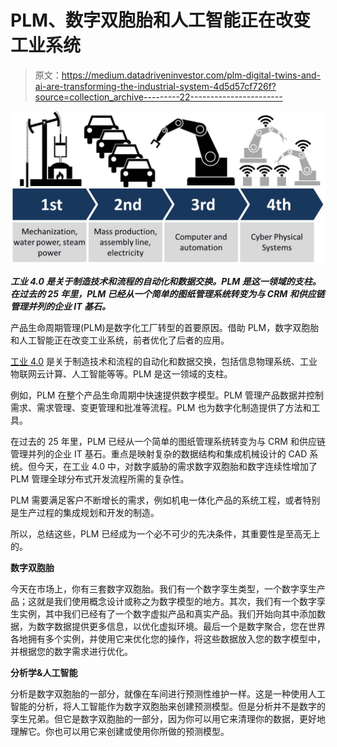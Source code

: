 # PLM、数字双胞胎和人工智能正在改变工业系统

> 原文：<https://medium.datadriveninvestor.com/plm-digital-twins-and-ai-are-transforming-the-industrial-system-4d5d57cf726f?source=collection_archive---------22----------------------->

![](img/5a6ed32673ae78a3a95bce03a271919f.png)

***工业 4.0 是关于制造技术和流程的自动化和数据交换。PLM 是这一领域的支柱。在过去的 25 年里，PLM 已经从一个简单的图纸管理系统转变为与 CRM 和供应链管理并列的企业 IT 基石。***

产品生命周期管理(PLM)是数字化工厂转型的首要原因。借助 PLM，数字双胞胎和人工智能正在改变工业系统，前者优化了后者的应用。

[工业 4.0](https://j9l.e52.myftpupload.com/industries/industry-4-0-solution-for-manufacturing-shop-floor-operations) 是关于制造技术和流程的自动化和数据交换，包括信息物理系统、工业物联网云计算、人工智能等等。PLM 是这一领域的支柱。

例如，PLM 在整个产品生命周期中快速提供数字模型。PLM 管理产品数据并控制需求、需求管理、变更管理和批准等流程。PLM 也为数字化制造提供了方法和工具。

在过去的 25 年里，PLM 已经从一个简单的图纸管理系统转变为与 CRM 和供应链管理并列的企业 IT 基石。重点是映射复杂的数据结构和集成机械设计的 CAD 系统。但今天，在工业 4.0 中，对数字威胁的需求数字双胞胎和数字连续性增加了 PLM 管理全球分布式开发流程所需的复杂性。

PLM 需要满足客户不断增长的需求，例如机电一体化产品的系统工程，或者特别是生产过程的集成规划和开发的制造。

所以，总结这些，PLM 已经成为一个必不可少的先决条件，其重要性是至高无上的。

**数字双胞胎**

今天在市场上，你有三套数字双胞胎。我们有一个数字孪生类型，一个数字孪生产品；这就是我们使用概念设计或称之为数字模型的地方。其次，我们有一个数字孪生实例，其中我们已经有了一个数字虚拟产品和真实产品。我们开始向其中添加数据，为数字数据提供更多信息，以优化虚拟环境。最后一个是数字聚合，您在世界各地拥有多个实例，并使用它来优化您的操作，将这些数据放入您的数字模型中，并根据您的数字需求进行优化。

**分析学&人工智能**

分析是数字双胞胎的一部分，就像在车间进行预测性维护一样。这是一种使用人工智能的分析，将人工智能作为数字双胞胎来创建预测模型。但是分析并不是数字的孪生兄弟。但它是数字双胞胎的一部分，因为你可以用它来清理你的数据，更好地理解它。你也可以用它来创建或使用你所做的预测模型。